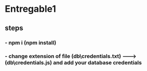# Entregable1

## steps

### - npm i (npm install)

### - change extension of file (db\credentials.txt) ---> (db\credentials.js) and add your database credentials
